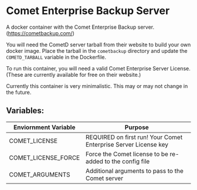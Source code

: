 # Comet Enterprise Backup Server

A docker container with the Comet Enterprise Backup server. (https://cometbackup.com/)

You will need the CometD server tarball from their website to build your own docker image.  Place the tarball in the `cometbackup` directory and update the `COMETD_TARBALL` variable in the Dockerfile.

To run this container, you will need a valid Comet Enterprise Server License.  (These are currently available for free on their website.)

Currently this container is very minimalistic.  This may or may not change in the future.

## Variables:
Enviornment Variable | Purpose
-------------------- | ----
COMET_LICENSE        | REQUIRED on first run!  Your Comet Enterprise Server License key
COMET_LICENSE_FORCE  | Force the Comet license to be re-added to the config file
COMET_ARGUMENTS      | Additional arguments to pass to the Comet server
